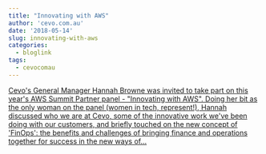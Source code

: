 ```yaml
---
title: "Innovating with AWS"
author: 'cevo.com.au'
date: '2018-05-14'
slug: innovating-with-aws
categories:
  - bloglink
tags:
  - cevocomau
---
```


[Cevo's General Manager Hannah Browne was invited to take part on this year's AWS Summit Partner panel - "Innovating with AWS". Doing her bit as the only woman on the panel (women in tech, represent!), Hannah discussed who we are at Cevo, some of the innovative work we've been doing with our customers, and briefly touched on the new concept of 'FinOps': the benefits and challenges of bringing finance and operations together for success in the new ways of...<click to read more>](https://cevo.com.au/post/2018-05-11-aws-summit-18-panel-video/)

